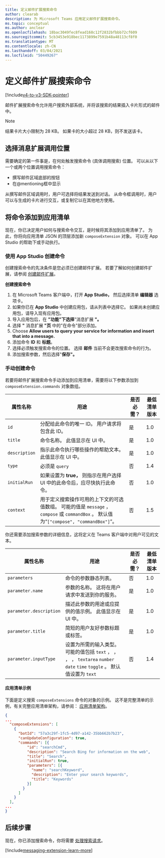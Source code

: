 ```yaml
---
title: 定义邮件扩展搜索命令
author: clearab
description: 为 Microsoft Teams 应用定义邮件扩展搜索命令。
ms.topic: conceptual
ms.author: anclear
ms.openlocfilehash: 18bac3049fec8fead168c12f2832bfbbb72cf609
ms.sourcegitcommit: 5cb3453e918bec1173899e7591b48a48113cf8f0
ms.translationtype: MT
ms.contentlocale: zh-CN
ms.lasthandoff: 03/04/2021
ms.locfileid: "50449267"
---
```

# <a name="define-messaging-extension-search-commands"></a>定义邮件扩展搜索命令

[!include[v4-to-v3-SDK-pointer](~/includes/v4-to-v3-pointer-me.md)]

邮件扩展搜索命令允许用户搜索外部系统，并将该搜索的结果插入卡片形式的邮件中。

> [!NOTE]
> 结果卡片大小限制为 28 KB。 如果卡的大小超过 28 KB，则不发送该卡。 

## <a name="choose-messaging-extension-invoke-locations"></a>选择消息扩展调用位置

需要确定的第一件事是，在何处触发搜索命令 (具体调用搜索) 位置。  可以从以下一个或两个位置调用搜索命令：

* 撰写邮件区域底部的按钮
* 在@mentioning框中显示

从撰写邮件区域调用时，用户可选择将结果发送到对话。 从命令框调用时，用户可以与生成的卡片进行交互，或复制它以在其他地方使用。

## <a name="add-the-command-to-your-app-manifest"></a>将命令添加到应用清单

现在，你已决定用户如何与搜索命令交互，是时候将其添加到应用清单了。 为此，你将向应用清单 JSON 的顶层添加新 `composeExtension` 对象。 可以在 App Studio 的帮助下或手动执行。

### <a name="create-a-command-using-app-studio"></a>使用 App Studio 创建命令

创建搜索命令的先决条件是您必须已创建邮件扩展。 若要了解如何创建邮件扩展，请参阅 [创建邮件扩展](~/messaging-extensions/how-to/create-messaging-extension.md)。

**创建搜索命令**

1. 在 Microsoft Teams 客户端中，打开 **App Studio，** 然后选择清单 **编辑器** 选项卡。
1. 如果你已在 **App Studio** 中创建应用包，请从列表中选择它。 如果尚未创建应用包，请导入现有应用包。
1. 导入应用包后，在 **"功能"下选择**"消息扩展 **"。**
1. 选择 **"** 消息扩展 **"页** 中的"在命令"部分添加。
1. Choose **Allow users to query your service for information and insert that into a message.**
1. 添加命令 **ID** 和 **标题**。
1. 选择必须触发搜索命令的位置。 选择 **邮件** 当前不会更改搜索命令的行为。
1. 添加搜索参数，然后选择"**保存"。**
 
### <a name="manually-create-a-command"></a>手动创建命令

若要将邮件扩展搜索命令手动添加到应用清单，需要将以下参数添加到 `composeExtension.commands` 对象数组。

| 属性名称 | 用途 | 是否必需？ | 最低清单版本 |
|---|---|---|---|
| `id` | 分配给此命令的唯一 ID。 用户请求将包含此 ID。 | 是 | 1.0 |
| `title` | 命令名称。 此值显示在 UI 中。 | 是 | 1.0 |
| `description` | 指示此命令执行哪些操作的帮助文本。 此值显示在 UI 中。 | 是 | 1.0 |
| `type` | 必须是 `query` | 否 | 1.4 |
|`initialRun` | 如果设置为 **true，** 则指示在用户选择 UI 中的此命令后，应尽快执行此命令。 | 否 | 1.0 |
| `context` | 用于定义搜索操作可用的上下文的可选值数组。 可能的值是 `message` ， `compose` 或 `commandBox` 。 默认值为“`["compose", "commandBox"]`”。 | 否 | 1.5 |

你还需要添加搜索参数的详细信息，这将定义在 Teams 客户端中对用户可见的文本。

| 属性名称 | 用途 | 是否必需？ | 最低清单版本 |
|---|---|---|---|
| `parameters` | 命令的参数静态列表。 | 否 | 1.0 |
| `parameter.name` | 参数的名称。 这将在用户请求中发送到你的服务。 | 是 | 1.0 |
| `parameter.description` | 描述此参数的用途或应提供的值示例。 此值显示在 UI 中。 | 是 | 1.0 |
| `parameter.title` | 简短的用户友好参数标题或标签。 | 是 | 1.0 |
| `parameter.inputType` | 设置为所需的输入类型。 可能的值包括 `text` ， ， ， ， `textarea` `number` `date` `time` `toggle` 。 默认值设置为 `text` | 否 | 1.4 |

#### <a name="app-manifest-example"></a>应用清单示例

下面是定义搜索 `composeExtensions` 命令的对象的示例。 这不是完整清单的示例，有关完整应用清单架构，请参阅： [应用清单架构](~/resources/schema/manifest-schema.md)。

```json
{
...
  "composeExtensions": [
    {
      "botId": "57a3c29f-1fc5-4d97-a142-35bb662b7b23",
      "canUpdateConfiguration": true,
      "commands": [{
          "id": "searchCmd",
          "description": "Search Bing for information on the web",
          "title": "Search",
          "initialRun": true,
          "parameters": [{
            "name": "searchKeyword",
            "description": "Enter your search keywords",
            "title": "Keywords"
          }]
        }
      ]
    }
  ],
...
}
```

## <a name="next-steps"></a>后续步骤

现在，你已添加搜索命令，你将需要 [处理搜索请求](~/messaging-extensions/how-to/search-commands/respond-to-search.md)。

[!include[messaging-extension-learn-more](~/includes/messaging-extensions/learn-more.md)]

